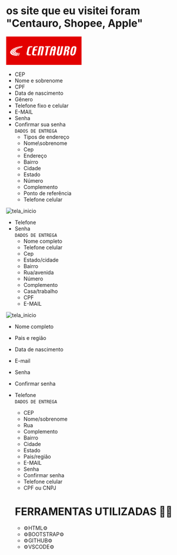 
# os site que eu visitei foram "Centauro, Shopee, Apple"

![tela de inicio](centauro.png)

* CEP 
* Nome e sobrenome 
* CPF
* Data de nascimento 
* Gênero
* Telefone fixo e celular 
* E-MAIL
* Senha 
* Confirmar sua senha    
``` DADOS DE ENTREGA ```
  * Tipos de endereço 
  * Nome\sobrenome 
  * Cep 
  * Endereço 
  * Bairro 
  * Cidade 
  * Estado 
  * Número 
  * Complemento 
  * Ponto de referência 
  * Telefone celular 	

![tela_inicio](shoppe.png)
* Telefone 
* Senha     
``` DADOS DE ENTREGA ```
  * Nome completo 
  * Telefone celular 
  * Cep 
  * Estado/cidade
  * Bairro 
  * Rua/avenida 
  * Número 
  * Complemento 
  * Casa/trabalho
  * CPF 
  * E-MAIL  

![tela_inicio](apple.png)
* Nome completo 
* Pais e região
* Data de nascimento 
* E-mail 
* Senha 
* Confirmar senha 
* Telefone    
``` DADOS DE ENTREGA ```
  * CEP 
  * Nome/sobrenome 
  * Rua 
  * Complemento 
  * Bairro 
  * Cidade 
  * Estado 
  * Pais/região 
  * E-MAIL 
  * Senha
  * Confirmar senha 
  * Telefone celular 
  * CPF ou CNPJ


  # FERRAMENTAS UTILIZADAS 🧑‍💻
  * ⚙️HTML⚙️
  * ⚙️BOOTSTRAP⚙️
  * ⚙️GITHUB⚙️
  * ⚙️VSCODE⚙️


